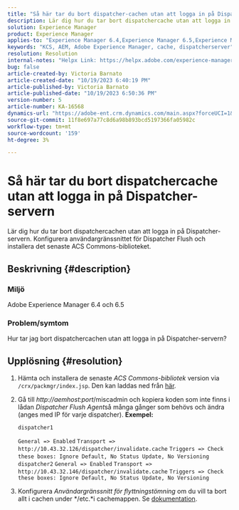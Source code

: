 ```yaml
---
title: "Så här tar du bort dispatcher-cachen utan att logga in på Dispatcher-servern"
description: Lär dig hur du tar bort dispatchercache utan att logga in på Dispatcher-servern.
solution: Experience Manager
product: Experience Manager
applies-to: "Experience Manager 6.4,Experience Manager 6.5,Experience Manager"
keywords: "KCS, AEM, Adobe Experience Manager, cache, dispatcherserver"
resolution: Resolution
internal-notes: "Helpx Link: https://helpx.adobe.com/experience-manager/kb/How-to-delete-the-dispatcher-cache-without-logging-into-the-Dispatchers-AEM.html"
bug: false
article-created-by: Victoria Barnato
article-created-date: "10/19/2023 6:40:19 PM"
article-published-by: Victoria Barnato
article-published-date: "10/19/2023 6:50:36 PM"
version-number: 5
article-number: KA-16568
dynamics-url: "https://adobe-ent.crm.dynamics.com/main.aspx?forceUCI=1&pagetype=entityrecord&etn=knowledgearticle&id=94f206ee-ae6e-ee11-8df0-6045bd006793"
source-git-commit: 11f8e697a77c8d6a98b893bcd5197366fa05982c
workflow-type: tm+mt
source-wordcount: '159'
ht-degree: 3%

---
```


# Så här tar du bort dispatchercache utan att logga in på Dispatcher-servern


Lär dig hur du tar bort dispatchercachen utan att logga in på Dispatcher-servern. Konfigurera användargränssnittet för Dispatcher Flush och installera det senaste ACS Commons-biblioteket.

## Beskrivning {#description}


### <b>Miljö</b>

Adobe Experience Manager 6.4 och 6.5



### <b>Problem/symtom</b>

Hur tar jag bort dispatchercachen utan att logga in på Dispatcher-servern?


## Upplösning {#resolution}


1. Hämta och installera de senaste *ACS Commons-bibliotek* version via `/crx/packmgr/index.jsp`. Den kan laddas ned från [här](https://github.com/Adobe-Consulting-Services/acs-aem-commons/releases).
2. Gå till *http://aemhost:port*/miscadmin och kopiera koden som inte finns i lådan *Dispatcher Flush Agent*så många gånger som behövs och ändra (anges med IP för varje dispatcher).
   <b>Exempel:</b>



   ```
   dispatcher1
   ```


   `General => Enabled`
   `Transport => http://10.43.32.126/dispatcher/invalidate.cache`
   `Triggers => Check these boxes: Ignore Default, No Status Update, No Versioning`
   ` `
   `dispatcher2`
   `General => Enabled`
   `Transport => http://10.43.32.146/dispatcher/invalidate.cache`
   `Triggers => Check these boxes: Ignore Default, No Status Update, No Versioning`
3. Konfigurera *Användargränssnitt för flyttningstömning* om du vill ta bort allt i cachen under */etc.*i cachemappen. Se [dokumentation](https://adobe-consulting-services.github.io/acs-aem-commons/features/dispatcher-flush-ui/index.html).

